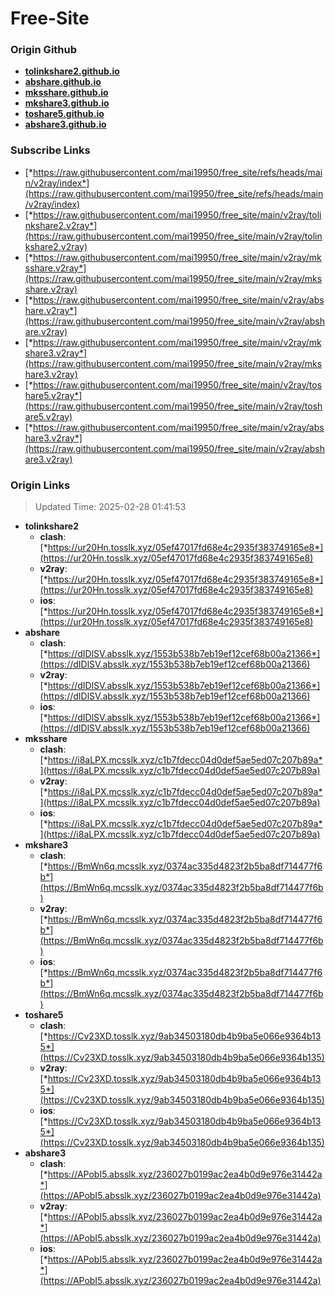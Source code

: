# Free-Site

### Origin Github

- [**tolinkshare2.github.io**](https://github.com/tolinkshare2/tolinkshare2.github.io)
- [**abshare.github.io**](https://github.com/abshare/abshare.github.io)
- [**mksshare.github.io**](https://github.com/mksshare/mksshare.github.io)
- [**mkshare3.github.io**](https://github.com/mkshare3/mkshare3.github.io)
- [**toshare5.github.io**](https://github.com/toshare5/toshare5.github.io)
- [**abshare3.github.io**](https://github.com/abshare3/abshare3.github.io)

### Subscribe Links

- [*https://raw.githubusercontent.com/mai19950/free_site/refs/heads/main/v2ray/index*](https://raw.githubusercontent.com/mai19950/free_site/refs/heads/main/v2ray/index)
- [*https://raw.githubusercontent.com/mai19950/free_site/main/v2ray/tolinkshare2.v2ray*](https://raw.githubusercontent.com/mai19950/free_site/main/v2ray/tolinkshare2.v2ray)
- [*https://raw.githubusercontent.com/mai19950/free_site/main/v2ray/mksshare.v2ray*](https://raw.githubusercontent.com/mai19950/free_site/main/v2ray/mksshare.v2ray)
- [*https://raw.githubusercontent.com/mai19950/free_site/main/v2ray/abshare.v2ray*](https://raw.githubusercontent.com/mai19950/free_site/main/v2ray/abshare.v2ray)
- [*https://raw.githubusercontent.com/mai19950/free_site/main/v2ray/mkshare3.v2ray*](https://raw.githubusercontent.com/mai19950/free_site/main/v2ray/mkshare3.v2ray)
- [*https://raw.githubusercontent.com/mai19950/free_site/main/v2ray/toshare5.v2ray*](https://raw.githubusercontent.com/mai19950/free_site/main/v2ray/toshare5.v2ray)
- [*https://raw.githubusercontent.com/mai19950/free_site/main/v2ray/abshare3.v2ray*](https://raw.githubusercontent.com/mai19950/free_site/main/v2ray/abshare3.v2ray)

### Origin Links

> Updated Time: 2025-02-28 01:41:53

- **tolinkshare2**
  - **clash**: [*https://ur20Hn.tosslk.xyz/05ef47017fd68e4c2935f383749165e8*](https://ur20Hn.tosslk.xyz/05ef47017fd68e4c2935f383749165e8)
  - **v2ray**: [*https://ur20Hn.tosslk.xyz/05ef47017fd68e4c2935f383749165e8*](https://ur20Hn.tosslk.xyz/05ef47017fd68e4c2935f383749165e8)
  - **ios**: [*https://ur20Hn.tosslk.xyz/05ef47017fd68e4c2935f383749165e8*](https://ur20Hn.tosslk.xyz/05ef47017fd68e4c2935f383749165e8)
- **abshare**
  - **clash**: [*https://dIDlSV.absslk.xyz/1553b538b7eb19ef12cef68b00a21366*](https://dIDlSV.absslk.xyz/1553b538b7eb19ef12cef68b00a21366)
  - **v2ray**: [*https://dIDlSV.absslk.xyz/1553b538b7eb19ef12cef68b00a21366*](https://dIDlSV.absslk.xyz/1553b538b7eb19ef12cef68b00a21366)
  - **ios**: [*https://dIDlSV.absslk.xyz/1553b538b7eb19ef12cef68b00a21366*](https://dIDlSV.absslk.xyz/1553b538b7eb19ef12cef68b00a21366)
- **mksshare**
  - **clash**: [*https://i8aLPX.mcsslk.xyz/c1b7fdecc04d0def5ae5ed07c207b89a*](https://i8aLPX.mcsslk.xyz/c1b7fdecc04d0def5ae5ed07c207b89a)
  - **v2ray**: [*https://i8aLPX.mcsslk.xyz/c1b7fdecc04d0def5ae5ed07c207b89a*](https://i8aLPX.mcsslk.xyz/c1b7fdecc04d0def5ae5ed07c207b89a)
  - **ios**: [*https://i8aLPX.mcsslk.xyz/c1b7fdecc04d0def5ae5ed07c207b89a*](https://i8aLPX.mcsslk.xyz/c1b7fdecc04d0def5ae5ed07c207b89a)
- **mkshare3**
  - **clash**: [*https://BmWn6q.mcsslk.xyz/0374ac335d4823f2b5ba8df714477f6b*](https://BmWn6q.mcsslk.xyz/0374ac335d4823f2b5ba8df714477f6b)
  - **v2ray**: [*https://BmWn6q.mcsslk.xyz/0374ac335d4823f2b5ba8df714477f6b*](https://BmWn6q.mcsslk.xyz/0374ac335d4823f2b5ba8df714477f6b)
  - **ios**: [*https://BmWn6q.mcsslk.xyz/0374ac335d4823f2b5ba8df714477f6b*](https://BmWn6q.mcsslk.xyz/0374ac335d4823f2b5ba8df714477f6b)
- **toshare5**
  - **clash**: [*https://Cv23XD.tosslk.xyz/9ab34503180db4b9ba5e066e9364b135*](https://Cv23XD.tosslk.xyz/9ab34503180db4b9ba5e066e9364b135)
  - **v2ray**: [*https://Cv23XD.tosslk.xyz/9ab34503180db4b9ba5e066e9364b135*](https://Cv23XD.tosslk.xyz/9ab34503180db4b9ba5e066e9364b135)
  - **ios**: [*https://Cv23XD.tosslk.xyz/9ab34503180db4b9ba5e066e9364b135*](https://Cv23XD.tosslk.xyz/9ab34503180db4b9ba5e066e9364b135)
- **abshare3**
  - **clash**: [*https://APobI5.absslk.xyz/236027b0199ac2ea4b0d9e976e31442a*](https://APobI5.absslk.xyz/236027b0199ac2ea4b0d9e976e31442a)
  - **v2ray**: [*https://APobI5.absslk.xyz/236027b0199ac2ea4b0d9e976e31442a*](https://APobI5.absslk.xyz/236027b0199ac2ea4b0d9e976e31442a)
  - **ios**: [*https://APobI5.absslk.xyz/236027b0199ac2ea4b0d9e976e31442a*](https://APobI5.absslk.xyz/236027b0199ac2ea4b0d9e976e31442a)
